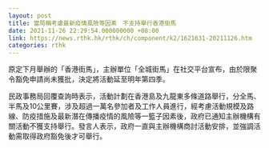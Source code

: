 ```yaml
---
layout: post
title: 當局稱考慮最新疫情風險等因素　不支持舉行香港街馬
date: 2021-11-26 22:29:54.000000000 +08:00
link: https://news.rthk.hk/rthk/ch/component/k2/1621631-20211126.htm
categories: rthk
---
```


原定下月舉辦的「香港街馬」，主辦單位「全城街馬」在社交平台宣布，由於限聚令豁免申請尚未獲批，決定將活動延至明年第四季。

民政事務局回覆查詢時表示，活動計劃在香港島及九龍東多條道路舉行，分全馬、半馬及10公里賽，涉及超過一萬名參加者及工作人員進行，經考慮活動規模及路線、防疫措施及最新潛在傳播疫情的風險等一籃子因素後，政府已通知主辦機構有關活動不獲支持舉行。發言人表示，政府一直與主辦機構商討活動安排，並強調活動需取得政府豁免後才可舉行。
